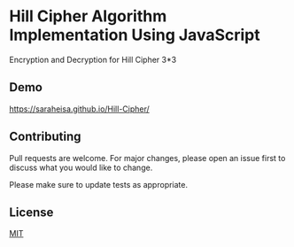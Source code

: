 # Hill Cipher Algorithm Implementation Using JavaScript
Encryption and Decryption for Hill Cipher 3*3

## Demo
https://saraheisa.github.io/Hill-Cipher/

## Contributing
Pull requests are welcome. For major changes, please open an issue first to discuss what you would like to change.

Please make sure to update tests as appropriate.

## License
[MIT](https://choosealicense.com/licenses/mit/)
